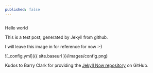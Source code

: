 ```yaml
---
published: false
---
```

##

Hello world

This is a test post, generated by Jekyll from github.

I will leave this image in for reference for now :-)

![_config.yml]({{ site.baseurl }}/images/config.png)

Kudos to Barry Clark for providing the [Jekyll Now repository](https://github.com/barryclark/jekyll-now) on GitHub.
